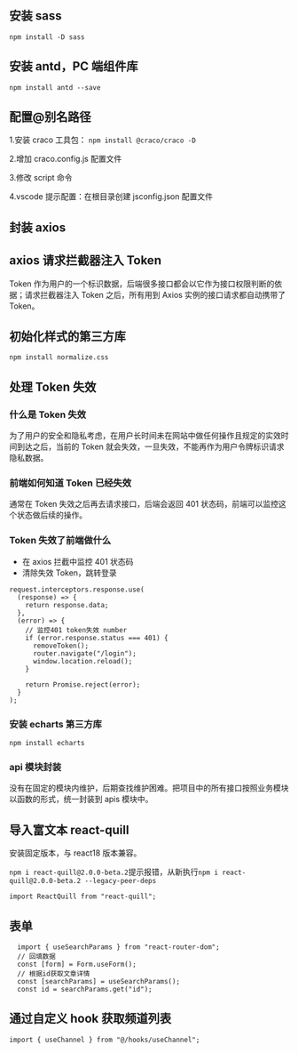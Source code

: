 ## 安装 sass

`npm install -D sass`

## 安装 antd，PC 端组件库

`npm install antd --save`

## 配置@别名路径

1.安装 craco 工具包： `npm install @craco/craco -D`

2.增加 craco.config.js 配置文件

3.修改 script 命令

4.vscode 提示配置：在根目录创建 jsconfig.json 配置文件

## 封装 axios

## axios 请求拦截器注入 Token

Token 作为用户的一个标识数据，后端很多接口都会以它作为接口权限判断的依据；请求拦截器注入 Token 之后，所有用到 Axios 实例的接口请求都自动携带了 Token。

## 初始化样式的第三方库

`npm install normalize.css`

## 处理 Token 失效

### 什么是 Token 失效

为了用户的安全和隐私考虑，在用户长时间未在网站中做任何操作且规定的实效时间到达之后，当前的 Token 就会失效，一旦失效，不能再作为用户令牌标识请求隐私数据。

### 前端如何知道 Token 已经失效

通常在 Token 失效之后再去请求接口，后端会返回 401 状态码，前端可以监控这个状态做后续的操作。

### Token 失效了前端做什么

- 在 axios 拦截中监控 401 状态码
- 清除失效 Token，跳转登录

```
request.interceptors.response.use(
  (response) => {
    return response.data;
  },
  (error) => {
    // 监控401 token失效 number
    if (error.response.status === 401) {
      removeToken();
      router.navigate("/login");
      window.location.reload();
    }

    return Promise.reject(error);
  }
);

```

### 安装 echarts 第三方库

`npm install echarts`

### api 模块封装

没有在固定的模块内维护，后期查找维护困难。把项目中的所有接口按照业务模块以函数的形式，统一封装到 apis 模块中。

## 导入富文本 react-quill

安装固定版本，与 react18 版本兼容。

`npm i react-quill@2.0.0-beta.2`提示报错，从新执行`npm i react-quill@2.0.0-beta.2 --legacy-peer-deps`

`import ReactQuill from "react-quill";`

## 表单

```
  import { useSearchParams } from "react-router-dom";
  // 回填数据
  const [form] = Form.useForm();
  // 根据id获取文章详情
  const [searchParams] = useSearchParams();
  const id = searchParams.get("id");
```

## 通过自定义 hook 获取频道列表

`import { useChannel } from "@/hooks/useChannel";`
